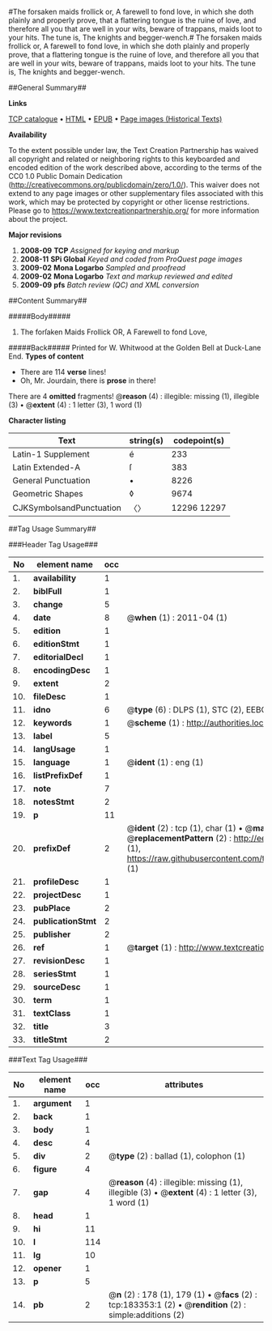 #The forsaken maids frollick or, A farewell to fond love, in which she doth plainly and properly prove, that a flattering tongue is the ruine of love, and therefore all you that are well in your wits, beware of trappans, maids loot to your hits. The tune is, The knights and begger-wench.#
The forsaken maids frollick or, A farewell to fond love, in which she doth plainly and properly prove, that a flattering tongue is the ruine of love, and therefore all you that are well in your wits, beware of trappans, maids loot to your hits. The tune is, The knights and begger-wench.

##General Summary##

**Links**

[TCP catalogue](http://www.ota.ox.ac.uk/tcp/)  • 
[HTML](http://tei.it.ox.ac.uk/tcp/Texts-HTML/free/B03/B03352.html)  • 
[EPUB](http://tei.it.ox.ac.uk/tcp/Texts-EPUB/free/B03/B03352.epub) • 
[Page images (Historical Texts)](https://historicaltexts.jisc.ac.uk/eebo-99887705e)

**Availability**

To the extent possible under law, the Text Creation Partnership has waived all copyright and related or neighboring rights to this keyboarded and encoded edition of the work described above, according to the terms of the CC0 1.0 Public Domain Dedication (http://creativecommons.org/publicdomain/zero/1.0/). This waiver does not extend to any page images or other supplementary files associated with this work, which may be protected by copyright or other license restrictions. Please go to https://www.textcreationpartnership.org/ for more information about the project.

**Major revisions**

1. __2008-09__ __TCP__ *Assigned for keying and markup*
1. __2008-11__ __SPi Global__ *Keyed and coded from ProQuest page images*
1. __2009-02__ __Mona Logarbo__ *Sampled and proofread*
1. __2009-02__ __Mona Logarbo__ *Text and markup reviewed and edited*
1. __2009-09__ __pfs__ *Batch review (QC) and XML conversion*

##Content Summary##

#####Body#####

1. The forſaken Maids Frollick OR, A Farewell to fond Love,

#####Back#####
Printed for W. Whitwood at the Golden Bell at Duck-Lane End.
**Types of content**

  * There are 114 **verse** lines!
  * Oh, Mr. Jourdain, there is **prose** in there!

There are 4 **omitted** fragments! 
 @__reason__ (4) : illegible: missing (1), illegible (3)  •  @__extent__ (4) : 1 letter (3), 1 word (1)

**Character listing**


|Text|string(s)|codepoint(s)|
|---|---|---|
|Latin-1 Supplement|é|233|
|Latin Extended-A|ſ|383|
|General Punctuation|•|8226|
|Geometric Shapes|◊|9674|
|CJKSymbolsandPunctuation|〈〉|12296 12297|

##Tag Usage Summary##

###Header Tag Usage###

|No|element name|occ|attributes|
|---|---|---|---|
|1.|__availability__|1||
|2.|__biblFull__|1||
|3.|__change__|5||
|4.|__date__|8| @__when__ (1) : 2011-04 (1)|
|5.|__edition__|1||
|6.|__editionStmt__|1||
|7.|__editorialDecl__|1||
|8.|__encodingDesc__|1||
|9.|__extent__|2||
|10.|__fileDesc__|1||
|11.|__idno__|6| @__type__ (6) : DLPS (1), STC (2), EEBO-CITATION (1), PROQUEST (1), VID (1)|
|12.|__keywords__|1| @__scheme__ (1) : http://authorities.loc.gov/ (1)|
|13.|__label__|5||
|14.|__langUsage__|1||
|15.|__language__|1| @__ident__ (1) : eng (1)|
|16.|__listPrefixDef__|1||
|17.|__note__|7||
|18.|__notesStmt__|2||
|19.|__p__|11||
|20.|__prefixDef__|2| @__ident__ (2) : tcp (1), char (1)  •  @__matchPattern__ (2) : ([0-9\-]+):([0-9IVX]+) (1), (.+) (1)  •  @__replacementPattern__ (2) : http://eebo.chadwyck.com/downloadtiff?vid=$1&page=$2 (1), https://raw.githubusercontent.com/textcreationpartnership/Texts/master/tcpchars.xml#$1 (1)|
|21.|__profileDesc__|1||
|22.|__projectDesc__|1||
|23.|__pubPlace__|2||
|24.|__publicationStmt__|2||
|25.|__publisher__|2||
|26.|__ref__|1| @__target__ (1) : http://www.textcreationpartnership.org/docs/. (1)|
|27.|__revisionDesc__|1||
|28.|__seriesStmt__|1||
|29.|__sourceDesc__|1||
|30.|__term__|1||
|31.|__textClass__|1||
|32.|__title__|3||
|33.|__titleStmt__|2||


###Text Tag Usage###

|No|element name|occ|attributes|
|---|---|---|---|
|1.|__argument__|1||
|2.|__back__|1||
|3.|__body__|1||
|4.|__desc__|4||
|5.|__div__|2| @__type__ (2) : ballad (1), colophon (1)|
|6.|__figure__|4||
|7.|__gap__|4| @__reason__ (4) : illegible: missing (1), illegible (3)  •  @__extent__ (4) : 1 letter (3), 1 word (1)|
|8.|__head__|1||
|9.|__hi__|11||
|10.|__l__|114||
|11.|__lg__|10||
|12.|__opener__|1||
|13.|__p__|5||
|14.|__pb__|2| @__n__ (2) : 178 (1), 179 (1)  •  @__facs__ (2) : tcp:183353:1 (2)  •  @__rendition__ (2) : simple:additions (2)|
